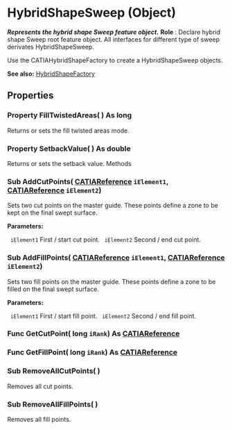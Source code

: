 # HybridShapeSweep (Object)

**_Represents the hybrid shape Sweep feature object._**
**Role** : Declare hybrid shape Sweep root feature object. All interfaces for different type of sweep derivates HybridShapeSweep.

Use the CATIAHybridShapeFactory to create a HybridShapeSweep objects.

**See also:**      [HybridShapeFactory](../GSMInterfaces/interface_HybridShapeFactory_68680.md)

## Properties

### Property **FillTwistedAreas**( ) As long

Returns or sets the fill twisted areas mode.  
### Property **SetbackValue**( ) As double

Returns or sets the setback value.  Methods

### Sub **AddCutPoints**( [CATIAReference](../InfInterfaces/interface_Reference_17481.md)  `iElement1`,  [CATIAReference](../InfInterfaces/interface_Reference_17481.md)  `iElement2`)

Sets two cut points on the master guide. These points define a zone to be kept on the final swept surface.

**Parameters:**

` iElement1`      First / start cut point.
` iElement2`      Second / end cut point.

### Sub **AddFillPoints**( [CATIAReference](../InfInterfaces/interface_Reference_17481.md)  `iElement1`,  [CATIAReference](../InfInterfaces/interface_Reference_17481.md)  `iElement2`)

Sets two fill points on the master guide. These points define a zone to be filled on the final swept surface.

**Parameters:**

` iElement1`      First / start fill point.
` iElement2`      Second / end fill point.

### Func **GetCutPoint**( long  `iRank`) As [CATIAReference](../InfInterfaces/interface_Reference_17481.md)

### Func **GetFillPoint**( long  `iRank`) As [CATIAReference](../InfInterfaces/interface_Reference_17481.md)

### Sub **RemoveAllCutPoints**( )

Removes all cut points.  
### Sub **RemoveAllFillPoints**( )

Removes all fill points.